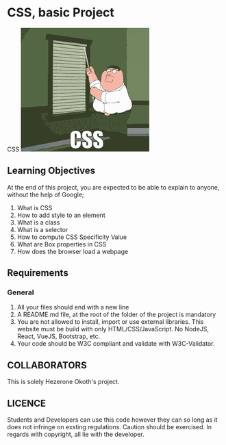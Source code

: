 # CSS, basic Project

CSS
![Peter Griffin CSS](image.png)

## Learning Objectives

At the end of this project, you are expected to be able to explain to anyone, without the help of Google;

1. What is CSS
2. How to add style to an element
3. What is a class
4. What is a selector
5. How to compute CSS Specificity Value
6. What are Box properties in CSS
7. How does the browser load a webpage

## Requirements

### General

1. All your files should end with a new line
2. A README.md file, at the root of the folder of the project is mandatory
3. You are not allowed to install, import or use external libraries. This website must be build with only HTML/CSS/JavaScript. No NodeJS, React, VueJS, Bootstrap, etc.
4. Your code should be W3C compliant and validate with W3C-Validator.

## COLLABORATORS

This is solely Hezerone Okoth's project.

## LICENCE

Students and Developers can use this code however they can so long as it does not infringe on exsting regulations. Caution should be exercised.
In regards with copyright, all lie with the developer.
